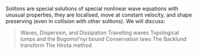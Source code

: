 
Solitons are special solutions of special nonlinear wave equations with unusual properties, they are localised, move at constant velocity, and shape preserving (even in collision with other solitons). We will discuss:
> Waves, Dispersion, and Dissipation
> Travelling waves
> Topological lumps and the Bogomol'nyi bound
> Conservation laws
> The Backlund transform
> The Hirota method